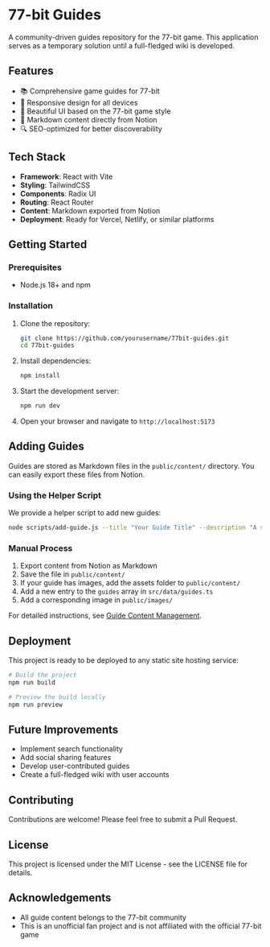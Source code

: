 # 77-bit Guides

A community-driven guides repository for the 77-bit game. This application serves as a temporary solution until a full-fledged wiki is developed.

## Features

- 📚 Comprehensive game guides for 77-bit
- 📱 Responsive design for all devices
- 🎨 Beautiful UI based on the 77-bit game style
- 📝 Markdown content directly from Notion
- 🔍 SEO-optimized for better discoverability

## Tech Stack

- **Framework**: React with Vite
- **Styling**: TailwindCSS
- **Components**: Radix UI
- **Routing**: React Router
- **Content**: Markdown exported from Notion
- **Deployment**: Ready for Vercel, Netlify, or similar platforms

## Getting Started

### Prerequisites

- Node.js 18+ and npm

### Installation

1. Clone the repository:
   ```bash
   git clone https://github.com/yourusername/77bit-guides.git
   cd 77bit-guides
   ```

2. Install dependencies:
   ```bash
   npm install
   ```

3. Start the development server:
   ```bash
   npm run dev
   ```

4. Open your browser and navigate to `http://localhost:5173`

## Adding Guides

Guides are stored as Markdown files in the `public/content/` directory. You can easily export these files from Notion.

### Using the Helper Script

We provide a helper script to add new guides:

```bash
node scripts/add-guide.js --title "Your Guide Title" --description "A short description" --content-file "./path-to-file.md" --assets-folder "./path-to-assets-folder"
```

### Manual Process

1. Export content from Notion as Markdown
2. Save the file in `public/content/`
3. If your guide has images, add the assets folder to `public/content/`
4. Add a new entry to the `guides` array in `src/data/guides.ts`
5. Add a corresponding image in `public/images/`

For detailed instructions, see [Guide Content Management](./docs/GUIDE_MANAGEMENT.md).

## Deployment

This project is ready to be deployed to any static site hosting service:

```bash
# Build the project
npm run build

# Preview the build locally
npm run preview
```

## Future Improvements

- Implement search functionality
- Add social sharing features
- Develop user-contributed guides
- Create a full-fledged wiki with user accounts

## Contributing

Contributions are welcome! Please feel free to submit a Pull Request.

## License

This project is licensed under the MIT License - see the LICENSE file for details.

## Acknowledgements

- All guide content belongs to the 77-bit community
- This is an unofficial fan project and is not affiliated with the official 77-bit game
